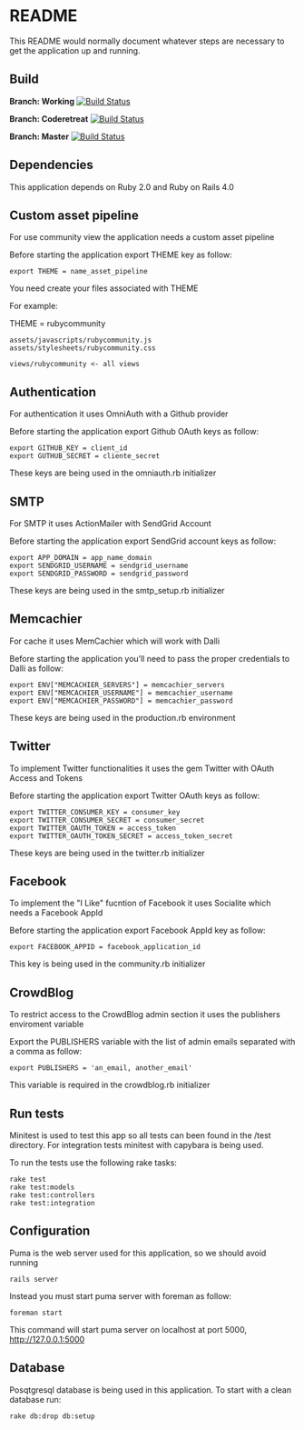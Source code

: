 # README

This README would normally document whatever steps are necessary to get the
application up and running.


## Build
**Branch: Working**
[![Build Status](https://travis-ci.org/mariochavez/community.png?branch=working)](https://travis-ci.org/mariochavez/community)

**Branch: Coderetreat**
[![Build Status](https://travis-ci.org/mariochavez/community.png?branch=coderetreat)](https://travis-ci.org/mariochavez/community)

**Branch: Master**
[![Build Status](https://travis-ci.org/mariochavez/community.png?branch=master)](https://travis-ci.org/mariochavez/community)

## Dependencies
This application depends on Ruby 2.0 and Ruby on Rails 4.0


## Custom asset pipeline
For use community view the application needs a custom asset pipeline

Before starting the application export THEME key as follow:

    export THEME = name_asset_pipeline

You need create your files associated with THEME

For example:

THEME = rubycommunity

    assets/javascripts/rubycommunity.js
    assets/stylesheets/rubycommunity.css

    views/rubycommunity <- all views

## Authentication
For authentication it uses OmniAuth with a Github provider

Before starting the application export Github OAuth keys as follow:

    export GITHUB_KEY = client_id
    export GUTHUB_SECRET = cliente_secret

These keys are being used in the omniauth.rb initializer

## SMTP
For SMTP it uses ActionMailer with SendGrid Account

Before starting the application export SendGrid account keys as follow:

    export APP_DOMAIN = app_name_domain
    export SENDGRID_USERNAME = sendgrid_username
    export SENDGRID_PASSWORD = sendgrid_password

These keys are being used in the smtp_setup.rb initializer

## Memcachier

For cache it uses MemCachier which will work with Dalli

Before starting the application you’ll need to pass the proper credentials to Dalli as follow:

    export ENV["MEMCACHIER_SERVERS"] = memcachier_servers
    export ENV["MEMCACHIER_USERNAME"] = memcachier_username
    export ENV["MEMCACHIER_PASSWORD"] = memcachier_password

These keys are being used in the production.rb environment

## Twitter
To implement Twitter functionalities it uses the gem Twitter with OAuth Access and Tokens

Before starting the application export Twitter OAuth keys as follow:

    export TWITTER_CONSUMER_KEY = consumer_key
    export TWITTER_CONSUMER_SECRET = consumer_secret
    export TWITTER_OAUTH_TOKEN = access_token
    export TWITTER_OAUTH_TOKEN_SECRET = access_token_secret

These keys are being used in the twitter.rb initializer

## Facebook
To implement the "I Like" fucntion of Facebook it uses Socialite which needs a Facebook AppId

Before starting the application export Facebook AppId key as follow:

    export FACEBOOK_APPID = facebook_application_id

This key is being used in the community.rb initializer

## CrowdBlog
To restrict access to the CrowdBlog admin section it uses the publishers enviroment variable

Export the PUBLISHERS variable with the list of admin emails separated with a comma as follow:

    export PUBLISHERS = 'an_email, another_email'

This variable is required in the crowdblog.rb initializer

## Run tests
Minitest is used to test this app so all tests can been found in the /test
directory. For integration tests minitest with capybara is being used.

To run the tests use the following rake tasks:

    rake test
    rake test:models
    rake test:controllers
    rake test:integration

## Configuration
Puma is the web server used for this application, so we should avoid running

    rails server

Instead you must start puma server with foreman as follow:

    foreman start

This command will start puma server on localhost at port 5000,
http://127.0.0.1:5000

## Database
Posqtgresql database is being used in this application.
To start with a clean database run:

    rake db:drop db:setup
